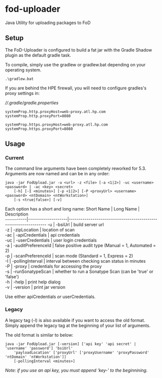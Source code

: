 # fod-uploader
Java Utility for uploading packages to FoD

## Setup

The FoD-Uploader is configured to build a fat jar with the Gradle Shadow plugin as the default gradle task.

To compile, simply use the gradlew or gradlew.bat depending on your operating system.

```
.\gradlew.bat
```

If you are behind the HPE firewall, you will need to configure gradles's proxy settings in:

*/<user-directory>/.gradle/gradle.properties*

```
systemProp.http.proxyHost=web-proxy.atl.hp.com
systemProp.http.proxyPort=8080

systemProp.https.proxyHost=web-proxy.atl.hp.com
systemProp.https.proxyPort=8080

```


## Usage

### Current
The command line arguments have been completely reworked for 5.3. Arguments are now named and can be in any order: 

```
java -jar FodUpload.jar -u <url> -z <file> [-a <1|2>] -uc <username> <password> | -ac <key> <secret>  
    [-h] [-I <minutes>] [-p <1|2>] [-P <proxyUrl> <username> <password> <ntDomain> <ntWorkstation>] 
    [-s <true|false>] [-v]
```

Each option has a short and long name:
Short Name | Long Name          | Description                                                      
-----------|--------------------|------------------------------------------------------------------
 -u        | -bsiUrl            | build server url                                                 
 -z        | -zipLocation       | location of scan                                                 
 -ac       | -apiCredentials    | api credentials                                                  
 -uc       | -userCredentials   | user login credentials                                           
 -a        | -auditPreferenceId | false positive audit type (Manual = 1, Automated = 2)            
 -p        | -scanPreferenceId  | scan mode (Standard = 1, Express = 2)                            
 -I        | -pollingInterval   | interval between checking scan status in minutes                 
 -P        | -proxy             | credentials for accessing the proxy                              
 -s        | -runSonatypeScan   | whether to run a Sonatype Scan (can be 'true' or 'false')        
 -h        | -help              | print help dialog                                                
 -v        | -version           | print jar version                                                

Use either apiCredentials *or* userCredentials.

### Legacy
A legacy tag (-l) is also available if you want to access the old format. Simply append the legacy tag at the beginning of your list of arguments.

The old format is similar to below:

```
java -jar FodUpload.jar [-version] ['api key' 'api secret' | 'username' 'password'] 'bsiUrl' 
    'payloadLocation' ['proxyUrl' ['proxyUsername' 'proxyPassword' 'ntDomain' 'ntWorkstation']] 
    [-pollingInterval <minutes>]
```
*Note: if you use an api key, you must append 'key-' to the beginnining.*
